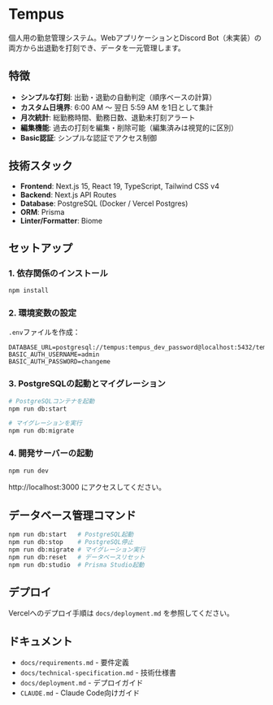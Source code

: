 # Tempus

個人用の勤怠管理システム。WebアプリケーションとDiscord Bot（未実装）の両方から出退勤を打刻でき、データを一元管理します。

## 特徴

- **シンプルな打刻**: 出勤・退勤の自動判定（順序ベースの計算）
- **カスタム日境界**: 6:00 AM ～ 翌日 5:59 AM を1日として集計
- **月次統計**: 総勤務時間、勤務日数、退勤未打刻アラート
- **編集機能**: 過去の打刻を編集・削除可能（編集済みは視覚的に区別）
- **Basic認証**: シンプルな認証でアクセス制御

## 技術スタック

- **Frontend**: Next.js 15, React 19, TypeScript, Tailwind CSS v4
- **Backend**: Next.js API Routes
- **Database**: PostgreSQL (Docker / Vercel Postgres)
- **ORM**: Prisma
- **Linter/Formatter**: Biome

## セットアップ

### 1. 依存関係のインストール

```bash
npm install
```

### 2. 環境変数の設定

`.env`ファイルを作成：

```env
DATABASE_URL=postgresql://tempus:tempus_dev_password@localhost:5432/tempus
BASIC_AUTH_USERNAME=admin
BASIC_AUTH_PASSWORD=changeme
```

### 3. PostgreSQLの起動とマイグレーション

```bash
# PostgreSQLコンテナを起動
npm run db:start

# マイグレーションを実行
npm run db:migrate
```

### 4. 開発サーバーの起動

```bash
npm run dev
```

http://localhost:3000 にアクセスしてください。

## データベース管理コマンド

```bash
npm run db:start   # PostgreSQL起動
npm run db:stop    # PostgreSQL停止
npm run db:migrate # マイグレーション実行
npm run db:reset   # データベースリセット
npm run db:studio  # Prisma Studio起動
```

## デプロイ

Vercelへのデプロイ手順は `docs/deployment.md` を参照してください。

## ドキュメント

- `docs/requirements.md` - 要件定義
- `docs/technical-specification.md` - 技術仕様書
- `docs/deployment.md` - デプロイガイド
- `CLAUDE.md` - Claude Code向けガイド
